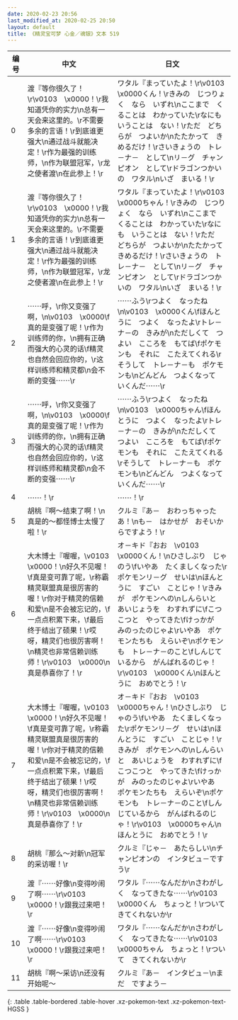 ```yaml
---
date: 2020-02-23 20:56
last_modified_at: 2020-02-25 20:50
layout: default
title: 《精灵宝可梦 心金／魂银》文本 519
---
```

| 编号 | 中文 | 日文 |
| ---- | ---- | ---- |
| 0 | 渡『等你很久了！\r\v0103　\x0000！\r我知道凭你的实力\n总有一天会来这里的。\r不需要多余的言语！\r到底谁更强大\n通过战斗就能决定！\r作为最强的训练师，\n作为联盟冠军，\r龙之使者渡\n在此参上！\r | ワタル『まっていたよ！\r\v0103　\x0000くん！\rきみの　じつりょく　なら　いずれ\nここまで　くることは　わかっていた\rなにも　いうことは　ない！\rただ　どちらが　つよいか\nたたかって　きめるだけ！\rさいきょうの　トレ－ナ－　として\nリ－グ　チャンピオン　として\rドラゴンつかいの　ワタル\nいざ　まいる！\r |
| 1 | 渡『等你很久了！\r\v0103　\x0000！\r我知道凭你的实力\n总有一天会来这里的。\r不需要多余的言语！\r到底谁更强大\n通过战斗就能决定！\r作为最强的训练师，\n作为联盟冠军，\r龙之使者渡\n在此参上！\r | ワタル『まっていたよ！\r\v0103　\x0000ちゃん！\rきみの　じつりょく　なら　いずれ\nここまで　くることは　わかっていた\rなにも　いうことは　ない！\rただ　どちらが　つよいか\nたたかって　きめるだけ！\rさいきょうの　トレ－ナ－　として\nリ－グ　チャンピオン　として\rドラゴンつかいの　ワタル\nいざ　まいる！\r |
| 2 | ⋯⋯呼，\r你又变强了啊，\n\v0103　\x0000\f真的是变强了呢！\r作为训练师的你，\n拥有正确而强大的心灵的话\f精灵也自然会回应你的，\r这样训练师和精灵都\n会不断的变强⋯⋯\r | ⋯⋯ふう\rつよく　なったね\n\v0103　\x0000くん\fほんとうに　つよく　なったよ\rトレ－ナ－の　きみが\nただしくて　つよい　こころを　もてば\fポケモンも　それに　こたえてくれる\rそうして　トレ－ナ－も　ポケモンも\nどんどん　つよくなって　いくんだ⋯⋯\r |
| 3 | ⋯⋯呼，\r你又变强了啊，\n\v0103　\x0000\f真的是变强了呢！\r作为训练师的你，\n拥有正确而强大的心灵的话\f精灵也自然会回应你的，\r这样训练师和精灵都\n会不断的变强⋯⋯\r | ⋯⋯ふう\rつよく　なったね\n\v0103　\x0000ちゃん\fほんとうに　つよく　なったよ\rトレ－ナ－の　きみが\nただしくて　つよい　こころを　もてば\fポケモンも　それに　こたえてくれる\rそうして　トレ－ナ－も　ポケモンも\nどんどん　つよくなって　いくんだ⋯⋯\r |
| 4 | ⋯⋯！\r | ⋯⋯！\r |
| 5 | 胡桃『啊～结束了啊！\n真是的～都怪博士太慢了啦！\r | クルミ『あ－　おわっちゃったあ！\nも－　はかせが　おそいからですよう！\r |
| 6 | 大木博士『喔喔，\v0103　\x0000！\n好久不见喔！\f真是变可靠了呢，\r称霸精灵联盟真是很厉害的喔！\r你对于精灵的信赖和爱\n是不会被忘记的，\f一点点积累下来，\f最后终于结出了硕果！\r哎呀，精灵们也很厉害啊！\n精灵也非常信赖训练师！\r\v0103　\x0000\n真是恭喜你了！\r | オ－キド『おお　\v0103　\x0000くん！\nひさしぶり　じゃのう\fいやあ　たくましくなった\rポケモンリ－グ　せいは\nほんとうに　すごい　ことじゃ！\rきみが　ポケモンへの\nしんらいと　あいじょうを　わすれずに\fこつこつと　やってきた\fけっかが　みのったのじゃよ\rいやあ　ポケモンたちも　えらいぞ\nポケモンも　トレ－ナ－のこと\fしんじているから　がんばれるのじゃ！\r\v0103　\x0000くん\nほんとうに　おめでとう！\r |
| 7 | 大木博士『喔喔，\v0103　\x0000！\n好久不见喔！\f真是变可靠了呢，\r称霸精灵联盟真是很厉害的喔！\r你对于精灵的信赖和爱\n是不会被忘记的，\f一点点积累下来，\f最后终于结出了硕果！\r哎呀，精灵们也很厉害啊！\n精灵也非常信赖训练师！\r\v0103　\x0000\n真是恭喜你了！\r | オ－キド『おお　\v0103　\x0000ちゃん！\nひさしぶり　じゃのう\fいやあ　たくましくなった\rポケモンリ－グ　せいは\nほんとうに　すごい　ことじゃ！\rきみが　ポケモンへの\nしんらいと　あいじょうを　わすれずに\fこつこつと　やってきた\fけっかが　みのったのじゃよ\rいやあ　ポケモンたちも　えらいぞ\nポケモンも　トレ－ナ－のこと\fしんじているから　がんばれるのじゃ！\r\v0103　\x0000ちゃん\nほんとうに　おめでとう！\r |
| 8 | 胡桃『那么～对新\n冠军的采访喔！\r | クルミ『じゃ－　あたらしい\nチャンピオンの　インタビュ－ですう\r |
| 9 | 渡『⋯⋯好像\n变得吵闹了啊⋯⋯\r\v0103　\x0000！\r跟我过来吧！\r | ワタル『⋯⋯なんだか\nさわがしく　なってきたな⋯⋯\r\v0103　\x0000くん　ちょっと！\rついて　きてくれないか\r |
| 10 | 渡『⋯⋯好像\n变得吵闹了啊⋯⋯\r\v0103　\x0000！\r跟我过来吧！\r | ワタル『⋯⋯なんだか\nさわがしく　なってきたな⋯⋯\r\v0103　\x0000ちゃん　ちょっと！\rついて　きてくれないか\r |
| 11 | 胡桃『啊～采访\n还没有开始呢～ | クルミ『あ－　インタビュ－\nまだ　ですよう－ |
{: .table .table-bordered .table-hover .xz-pokemon-text .xz-pokemon-text-HGSS }